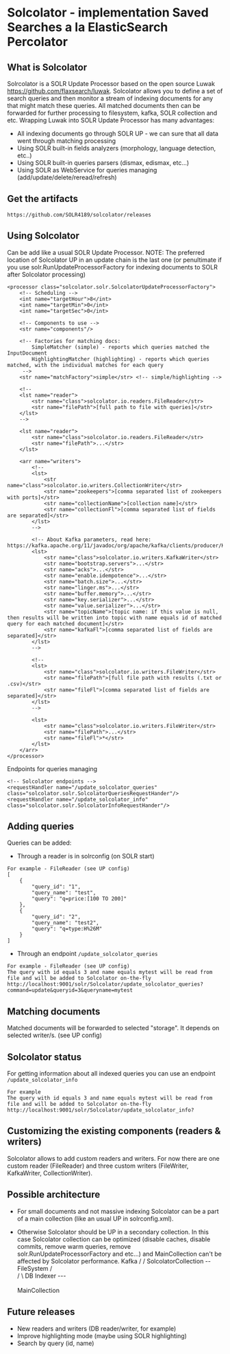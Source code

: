 # Solcolator - implementation Saved Searches a la ElasticSearch Percolator

What is Solcolator
------------------

Solrcolator is a SOLR Update Processor based on the open source Luwak https://github.com/flaxsearch/luwak. Solcolator allows you to define a set of search queries and then monitor a stream of indexing documents for any that might match these queries. All matched documents then can be forwarded for further processing to filesystem, kafka, SOLR collection and etc. Wrapping Luwak into SOLR Update Processor has many advantages:
* All indexing documents go through SOLR UP - we can sure that all data went through matching processing
* Using SOLR built-in fields analyzers (morphology, language detection, etc..)
* Using SOLR built-in queries parsers (dismax, edismax, etc...)
* Using SOLR as WebService for queries managing (add/update/delete/reread/refresh)

Get the artifacts
------------------

```
https://github.com/SOLR4189/solcolator/releases
```

Using Solcolator
----------------

Can be add like a usual SOLR Update Processor.
NOTE: The preferred location of Solcolator UP in an update chain is the last one (or penultimate if you use solr.RunUpdateProcessorFactory for indexing documents to SOLR after Solcolator processing)
```
<processor class="solcolator.solr.SolcolatorUpdateProcessorFactory">
	<!-- Scheduling -->
	<int name="targetHour">8</int>
	<int name="targetMin">0</int>
	<int name="targetSec">0</int>

	<!-- Components to use -->
	<str name="components"/>
	
	<!-- Factories for matching docs:
		SimpleMatcher (simple) - reports which queries matched the InputDocument
		HighlightingMatcher (highlighting) - reports which queries matched, with the individual matches for each query
	 -->
	<str name="matchFactory">simple</str> <!-- simple/highlighting -->
	
	<!--
	<lst name="reader">
		<str name="class">solcolator.io.readers.FileReader</str>
		<str name="filePath">[full path to file with queries]</str>
	</lst>
	-->
	
	<lst name="reader">
		<str name="class">solcolator.io.readers.FileReader</str>
		<str name="filePath">...</str>
	</lst>
	
	<arr name="writers">
		<!--
		<lst>
			<str name="class">solcolator.io.writers.CollectionWriter</str>
			<str name="zookeepers">[comma separated list of zookeepers with ports]</str>
			<str name="collectionName">[collection name]</str>
			<str name="collectionFl">[comma separated list of fields are separated]</str>
		</lst>
		-->
		
		<!-- About Kafka parameters, read here: https://kafka.apache.org/11/javadoc/org/apache/kafka/clients/producer/KafkaProducer.html
		<lst>
			<str name="class">solcolator.io.writers.KafkaWriter</str>
			<str name="bootstrap.servers">...</str>
			<str name="acks">...</str>
			<str name="enable.idempotence">...</str>
			<str name="batch.size">...</str>
			<str name="linger.ms">...</str>
			<str name="buffer.memory">...</str>
			<str name="key.serializer">...</str>
			<str name="value.serializer">...</str>
			<str name="topicName">[topic name: if this value is null, then results will be written into topic with name equals id of matched query for each matched document]</str>
			<str name="kafkaFl">[comma separated list of fields are separated]</str>
		</lst>
		-->
		
		<!--
		<lst>
			<str name="class">solcolator.io.writers.FileWriter</str>
			<str name="filePath">[full file path with results (.txt or .csv)</str>
			<str name="fileFl">[comma separated list of fields are separated]</str>
		</lst>
		-->
		
		<lst>
			<str name="class">solcolator.io.writers.FileWriter</str>
			<str name="filePath">...</str>
			<str name="fileFl">*</str>
		</lst>
	</arr>
</processor>
```

Endpoints for queries managing
```
<!-- Solcolator endpoints -->
<requestHandler name="/update_solcolator_queries" class="solcolator.solr.SolcolatorQueriesRequestHander"/>
<requestHandler name="/update_solcolator_info" class="solcolator.solr.SolcolatorInfoRequestHander"/>
```

Adding queries
--------------

Queries can be added:
* Through a reader is in solrconfig (on SOLR start)
```
For example - FileReader (see UP config)
[
	{
		"query_id": "1",
		"query_name": "test",
		"query": "q=price:[100 TO 200]"
	},
	{
		"query_id": "2",
		"query_name": "test2",
		"query": "q=type:H%26M"
	}
]
```

* Through an endpoint 
```/update_solcolator_queries```

```
For example - FileReader (see UP config)
The query with id equals 3 and name equals mytest will be read from file and will be added to Solcolator on-the-fly
http://localhost:9001/solr/Solcolator/update_solcolator_queries?command=update&queryid=3&queryname=mytest
```

Matching documents
------------------

Matched documents will be forwarded to selected "storage". It depends on selected writer/s. (see UP config)

Solcolator status
------------------

For getting information about all indexed queries you can use an endpoint
```/update_solcolator_info```

```
For example
The query with id equals 3 and name equals mytest will be read from file and will be added to Solcolator on-the-fly
http://localhost:9001/solr/Solcolator/update_solcolator_info?
```


Customizing the existing components (readers & writers)
-------------------------------------

Solcolator allows to add custom readers and writers. For now there are one custom reader (FileReader) and three custom writers (FileWriter, KafkaWriter, CollectionWriter). 

Possible architecture
-------------------------------------
* For small documents and not massive indexing Solcolator can be a part of a main collection (like an usual UP in solrconfig.xml).

* Otherwise Solcolator should be UP in a secondary collection. In this case Solcolator collection can be optimized (disable caches, disable commits, remove warm queries, remove solr.RunUpdateProcessorFactory and etc...) and MainCollection can't be affected by Solcolator performance.
									  Kafka
									 /
									/
			   SolcolatorCollection -- FileSystem
			  /						\
			 /						 \ DB
Indexer  ---
			 \
			  \
			   MainCollection

Future releases
-------------------------------------
* New readers and writers (DB reader/writer, for example)
* Improve highlighting mode (maybe using SOLR highlighting)
* Search by query (id, name)








